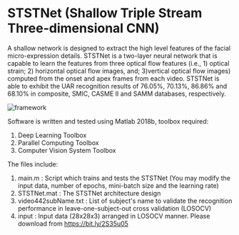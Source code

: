 # STSTNet (Shallow Triple Stream Three-dimensional CNN)

A shallow network is designed to extract the high level features of the facial micro-expression details.
STSTNet is a two-layer neural network that is capable to learn the features from three optical flow features (i.e., 1) optical strain; 2) horizontal optical flow images, and; 3)vertical optical flow images) computed from the onset and apex frames from each video.
STSTNet is able to exhibit the UAR recognition results of 76.05\%, 70.13\%, 86.86\% and 68.10\% in composite, SMIC, CASME II and SAMM databases, respectively. 

![framework](https://drive.google.com/uc?export=view&id=1IL9_xywe0nMhUITf6CuRZCx7npmaTq7b)

Software is written and tested using Matlab 2018b, toolbox required:
1) Deep Learning Toolbox
2) Parallel Computing Toolbox 
3) Computer Vision System Toolbox

The files include:
1) main.m : Script which trains and tests the STSTNet (You may modify the input data, number of epochs, mini-batch size and the learning rate)
2) STSTNet.mat : The STSTNet architecture design
3) video442subName.txt : List of subject's name to validate the recognition performance in leave-one-subject-out cross validation (LOSOCV) 
4) input : Input data (28x28x3) arranged in LOSOCV manner. Please download from https://bit.ly/2S35u05

